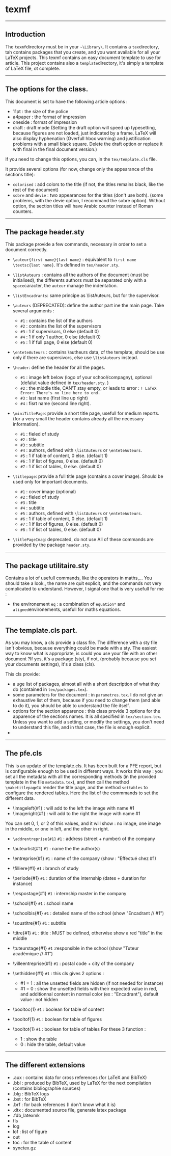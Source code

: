 # texmf
***

## Introduction

The ```texmf```directory must be in your ```~\Library\```. It contains a ```tex```directory, tah contains packages that you create, and you want available for all your LaTeX projects. This texmf contains an easy document template to use for article. This project contains also a ```template```directory, it's simply a template of LaTeX file, ot complete.
***
## The options for the class.
This document is set to have the following article options : 
* 11pt : the size of the police
* a4paper : the format of impression
* oneside : format of impression
* draft : draft mode (Setting the draft option will speed up typesetting, because figures are not loaded, just indicated by a frame. LaTeX will also display hyphenation (Overfull hbox warning) and justification problems with a small black square. Delete the draft option or replace it with final in the final document version.)

If you need to change this options, you can, in the ```tex/template.cls``` file.

It provide several options (for now, change only the appearance of the sections title):
* ```colorised``` : add colors to the title (if not, the titles remains black, like the rest of the document)
* ```sobre``` and ```devie``` : two appearances for the titles (don't use both). (some problems, with the devie option, I recommand the sobre option). Without option, the section titles will have Arabic counter instead of Roman counters.

***
## The package header.sty
This package provide a few commands, necessary in order to set a document correctly. 
* ```\auteur{first name}{last name}``` : equivalent to ```first name \textsc{last name}```. It's defined in ```tex/header.sty```. 
* ```\listAuteurs``` : contains all the authors of the document (must be initialised), the differents authors must be separated only with a ```space```caracter, the ```auteur``` manage the indentation.
* ```\listEncadrants```: same principe as \listAuteurs, but for the supervisor.
* ```\auteurs``` (DEPRECATED): define the author part ine the main page. Take several arguments : 
  * ```#1``` : contains the list of the authors
  * ```#2``` : contains the list of the supervisors
  * ```#3``` : 1 if supervisors, 0 else (default 0)
  * ```#4``` : 1 if only 1 author, 0 else (default 0)
  * ```#5``` : 1 if full page, 0 else (default 0)
* ```\enteteAuteurs``` : contains \autheurs data, cf the template, should be use only if there are supersivors, else use ```\listAuteurs``` instead.
* ```\header```: define the header for all the pages.
  * ```#1``` : image left below (logo of your school/compagny), optional (defalut value defined in ```tex/header.sty```. )
  * ```#2``` : the middle title, CAN'T stay empty, or leads to error : ```! LaTeX Error: There's no line here to end.```
  * ```#3``` : last name (first line up right)
  * ```#4``` : fisrt name (second line right).

* ```\miniTitlePage```: provide a short title page, usefull for medium reports. (for a very small the header contains already all the necessary information).
  * ```#1``` : fieled of study
  * ```#2``` : title
  * ```#3``` : subtitle 
  * ```#4``` : authors, defined with  ```\listAuteurs``` or ```\enteteAuteurs```.
  * ```#5``` : 1 if table of content, 0 else. (default 1)
  * ```#6``` : 1 if list of figures, 0 else. (default 0)
  * ```#7``` : 1 if list of tables, 0 else. (default 0)

* ```\titlepage```: provide a full title page (contains a cover image). Should be used only for important documents.
  * ```#1``` : cover image (optional)
  * ```#2``` : fieled of study
  * ```#3``` : title
  * ```#4``` : subtitle 
  * ```#5``` : authors, defined with  ```\listAuteurs``` or ```\enteteAuteurs```.
  * ```#6``` : 1 if table of content, 0 else. (default 1)
  * ```#7``` : 1 if list of figures, 0 else. (default 0)
  * ```#8``` : 1 if list of tables, 0 else. (default 0)
* ```\titlePageImag```: deprecated, do not use
All of these commands are provided by the package ```header.sty```.
***

## The package utilitaire.sty
Contains a lot of usefull commands, like the operators in maths,... You should take a look,, the name are quit explicit, and the commands not very complicated to understand.
However, I signal one that is very usefull for me : 
* the environement ```eq``` : a combination of ```equation*``` and ```aligned```environements, usefull for maths equations.

***
## The template.cls part.
As you may know, a cls provide a class file. The difference with a sty file isn't obvious, because everything could be made with a sty. The easiest way to know what is appropriate, is could you use your file with an other document ?If yes, it's a package (sty), if not, (probably because you set your documents settings), it's a class (cls).

This cls provide: 
* a uge list of packages, almost all with a short description of what they do (contained in ```tex/packages.tex```).
* some parameters for the document : in ```parametres.tex```. I do not give an exhaustive list of them, because if you need to change them (and able to do it), you should be able to understand the file itself.
* options for the section apparence : this class provide 3 options for the apparence of the sections names. It is all specified in ```tex/section.tex```. Unless you want to add a setting, or modify the settings, you don't need to understand this file, and in that case, the file is enough explicit.
* 
***
## The pfe.cls
This is an update of the template.cls. It has been built for a PFE report, but is configurable enough to be used in different ways. It works this way : you set all the metadata with all the corresponding methods (in the provided template in the file ```metadata.tex```), and then call the method ```\maketitlepage```to render the title page, and the method ```settables``` to configure the rendered tables. Here the list of the commmands to set the different data.
* \imageleft{#1} : will add to the left the image with name #1 
* \imageright{#1}  : will add to the right the image with name #1 

You can set 0, 1, or 2 of this values, and it will show : no image, one image in the middle, or one in left, and the other in right.

* ```\addrentreprise{#1}``` ```#1``` : address (street + number) of the company
* \auteurlist{#1} ```#1``` : name the the author(s)
* \entreprise{#1} ```#1``` : name of the company (show : "Effectué chez #1)
* \filliere{#1} ```#1``` : branch of study
* \periode{#1} ```#1``` : duration of the internship (dates + duration for instance)
* \respostage{#1} ```#1``` : internship master in the company
* \school{#1} ```#1``` : school name
* \schoolbis{#1} ```#1``` : detailed name of the school (show "Encadrant // #1")
* \soustitre{#1} ```#1``` : subtitle
* \titre{#1} ```#1``` : title : MUST be defined, otherwise show a red "title" in the middle
* \tuteurstage{#1} ```#1``` :responsible in the school (show "Tuteur académique // #1")
* \villeentreprise{#1} ```#1``` : postal code + city of the company
  
* \sethidden{#1} ```#1``` : this cls gives 2 options : 
  * #1 = 1 : all the unsetted fields are hidden (if not needed for instance)
  * #1 = 0 : show the unsetted fields with their expected value in red, and additionnal content in normal color (ex : "Encadrant"), default value : not hidden

* \booltoc{1} ```#1``` : boolean for table of content
* \booltof{1} ```#1``` : boolean for table of figures
* \booltot{1} ```#1``` : boolean for table of tables
For these 3 function :   
  * 1 : show the table 
  * 0 : hide the table, default value

***
## The different extensions
* .aux : contains data for cross references (for LaTeX and BibTeX)
* .bbl : produced by BibTeX, used by LaTeX for the next compilation (contains bibliographie sources)
* .blg : BibTeX logs
* .bst : for BibTeX
* .brf : for back references (I don't know what it is)
* .dtx : documented source file, generate latex package
* .fdb_latexmk
* fls
* log
* lof : list of figure
* out 
* toc : for the table of content
* synctex.gz